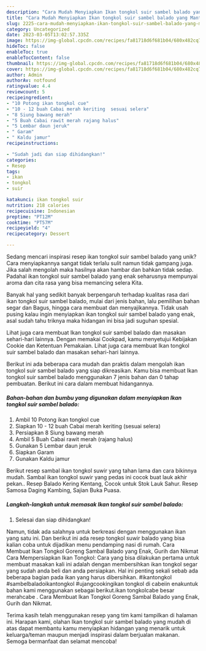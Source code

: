 ```yaml
---
description: "Cara Mudah Menyiapkan Ikan tongkol suir sambel balado yang Mantap"
title: "Cara Mudah Menyiapkan Ikan tongkol suir sambel balado yang Mantap"
slug: 2225-cara-mudah-menyiapkan-ikan-tongkol-suir-sambel-balado-yang-mantap
category: Uncategorized
date: 2023-03-05T13:02:57.335Z
image: https://img-global.cpcdn.com/recipes/fa81718d6f681b04/680x482cq70/ikan-tongkol-suir-sambel-balado-foto-resep-utama.jpg
hideToc: false
enableToc: true
enableTocContent: false
thumbnail: https://img-global.cpcdn.com/recipes/fa81718d6f681b04/680x482cq70/ikan-tongkol-suir-sambel-balado-foto-resep-utama.jpg
cover: https://img-global.cpcdn.com/recipes/fa81718d6f681b04/680x482cq70/ikan-tongkol-suir-sambel-balado-foto-resep-utama.jpg
author: Admin
authorAv: notfound
ratingvalue: 4.4
reviewcount: 5
recipeingredient:
- "10 Potong ikan tongkol cue"
- "10 - 12 buah Cabai merah keriting  sesuai selera"
- "8 Siung bawang merah"
- "5 Buah Cabai rawit merah rajang halus"
- "5 Lembar daun jeruk"
- " Garam"
- " Kaldu jamur"
recipeinstructions:

- "Sudah jadi dan siap dihidangkan!"
categories:
- Resep
tags:
- ikan
- tongkol
- suir

katakunci: ikan tongkol suir 
nutrition: 218 calories
recipecuisine: Indonesian
preptime: "PT12M"
cooktime: "PT57M"
recipeyield: "4"
recipecategory: Dessert

---
```





Sedang mencari inspirasi resep ikan tongkol suir sambel balado yang unik? Cara menyiapkannya sangat tidak terlalu sulit namun tidak gampang juga. Jika salah mengolah maka hasilnya akan hambar dan bahkan tidak sedap. Padahal ikan tongkol suir sambel balado yang enak seharusnya mempunyai aroma dan cita rasa yang bisa memancing selera Kita.





Banyak hal yang sedikit banyak berpengaruh terhadap kualitas rasa dari ikan tongkol suir sambel balado, mulai dari jenis bahan, lalu pemilihan bahan segar dan Bagus, hingga cara membuat dan menyajikannya. Tidak usah pusing kalau ingin menyiapkan ikan tongkol suir sambel balado yang enak,      asal sudah tahu triknya maka hidangan ini bisa jadi suguhan spesial.














Lihat juga cara membuat Ikan tongkol suir sambel balado dan masakan sehari-hari lainnya. Dengan memakai Cookpad, kamu menyetujui Kebijakan Cookie dan Ketentuan Pemakaian. Lihat juga cara membuat Ikan tongkol suir sambel balado dan masakan sehari-hari lainnya.






Berikut ini ada beberapa cara mudah dan praktis dalam mengolah ikan tongkol suir sambel balado yang siap dikreasikan. Kamu bisa membuat Ikan tongkol suir sambel balado menggunakan 7 jenis bahan dan 0 tahap pembuatan. Berikut ini cara dalam membuat hidangannya.

<!--inarticleads1-->

##### Bahan-bahan dan bumbu yang digunakan dalam menyiapkan Ikan tongkol suir sambel balado:

1. Ambil 10 Potong ikan tongkol cue
1. Siapkan 10 - 12 buah Cabai merah keriting  (sesuai selera)
1. Persiapkan 8 Siung bawang merah
1. Ambil 5 Buah Cabai rawit merah (rajang halus)
1. Gunakan 5 Lembar daun jeruk
1. Siapkan  Garam
1. Gunakan  Kaldu jamur


Berikut resep sambal ikan tongkol suwir yang tahan lama dan cara bikinnya mudah. Sambal ikan tongkol suwir yang pedas ini cocok buat lauk akhir pekan.. Resep Balado Kering Kentang, Cocok untuk Stok Lauk Sahur. Resep Samosa Daging Kambing, Sajian Buka Puasa. 

<!--inarticleads2-->

##### Langkah-langkah untuk memasak Ikan tongkol suir sambel balado:


1. Selesai dan siap dihidangkan!

Namun, tidak ada salahnya untuk berkreasi dengan menggunakan ikan yang satu ini. Dan berikut ini ada resep tongkol suwir balado yang bisa kalian coba untuk dijadikan menu pendamping nasi di rumah. Cara Membuat Ikan Tongkol Goreng Sambal Balado yang Enak, Gurih dan Nikmat Cara Mempersiapkan Ikan Tongkol: Cara yang bisa dilakukan pertama untuk membuat masakan kali ini adalah dengan membersihkan ikan tongkol segar yang sudah anda beli dan anda persiapkan. Hal ini penting sekali sebab ada beberapa bagian pada ikan yang harus dibersihkan. #ikantongkol #sambelbaladoikantongkol #ujangcookingikan tongkol di cabeiin enakuntuk bahan kami menggunakan sebagai berikut.ikan tongkolcabe besar merahcabe . Cara Membuat Ikan Tongkol Goreng Sambal Balado yang Enak, Gurih dan Nikmat. 

Terima kasih telah menggunakan resep yang tim kami tampilkan di halaman ini. Harapan kami, olahan Ikan tongkol suir sambel balado yang mudah di atas dapat membantu kamu menyiapkan hidangan yang menarik untuk keluarga/teman maupun menjadi inspirasi dalam berjualan makanan. Semoga bermanfaat dan selamat mencoba!
